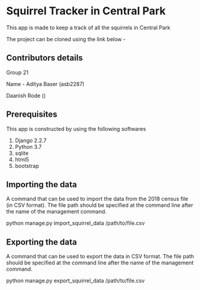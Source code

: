 # Squirrel Tracker in Central Park

This app is made to keep a track of all the squirrels in Central Park

The project can be cloned using the link below - 

## Contributors details
Group 21

Name - Aditya Baser (asb2287)

Daanish Rode ()

## Prerequisites

This app is constructed by using the following softwares
1) Django 2.2.7
2) Python 3.7
3) sqlite
4) html5
5) bootstrap

## Importing the data

A command that can be used to import the data from the 2018 census file (in CSV format). The file path should be specified at the command line after the name of the management command. 

python manage.py import_squirrel_data /path/to/file.csv

## Exporting the data

A command that can be used to export the data in CSV format. The file path should be specified at the command line after the name of the management command. 

python manage.py export_squirrel_data /path/to/file.csv

